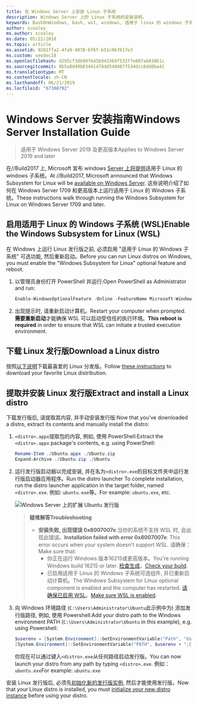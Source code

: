 ```yaml
---
title: 在 Windows Server 上安装 Linux 子系统
description: Windows Server 上的 Linux 子系统的安装说明。
keywords: BashOnWindows, bash, wsl, windows, 适用于 linux 的 windows 子系统, windowssubsystem, ubuntu, windows server
author: scooley
ms.author: scooley
ms.date: 05/22/2018
ms.topic: article
ms.assetid: 9281ffa2-4fa9-4078-bf6f-b51c967617e3
ms.custom: seodec18
ms.openlocfilehash: d295cf3db99fb45b943369f532f7e807a603061c
ms.sourcegitcommit: 8b5a8d49b63441478dd540887f534dcc6dd0ba41
ms.translationtype: MT
ms.contentlocale: zh-CN
ms.lasthandoff: 06/21/2019
ms.locfileid: "67308792"
---
```

# <a name="windows-server-installation-guide"></a><span data-ttu-id="f4770-104">Windows Server 安装指南</span><span class="sxs-lookup"><span data-stu-id="f4770-104">Windows Server Installation Guide</span></span>

> <span data-ttu-id="f4770-105">适用于 Windows Server 2019 及更高版本</span><span class="sxs-lookup"><span data-stu-id="f4770-105">Applies to Windows Server 2019 and later</span></span>

<span data-ttu-id="f4770-106">在//Build2017 上, Microsoft 宣布 windows [Server 上将提供](https://blogs.technet.microsoft.com/hybridcloud/2017/05/10/windows-server-for-developers-news-from-microsoft-build-2017/)适用于 Linux 的 windows 子系统。</span><span class="sxs-lookup"><span data-stu-id="f4770-106">At //Build2017, Microsoft announced that Windows Subsystem for Linux will be [available on Windows Server](https://blogs.technet.microsoft.com/hybridcloud/2017/05/10/windows-server-for-developers-news-from-microsoft-build-2017/).</span></span>  <span data-ttu-id="f4770-107">这些说明介绍了如何在 Windows Server 1709 和更高版本上运行适用于 Linux 的 Windows 子系统。</span><span class="sxs-lookup"><span data-stu-id="f4770-107">These instructions walk through running the Windows Subsystem for Linux on Windows Server 1709 and later.</span></span>

## <a name="enable-the-windows-subsystem-for-linux-wsl"></a><span data-ttu-id="f4770-108">启用适用于 Linux 的 Windows 子系统 (WSL)</span><span class="sxs-lookup"><span data-stu-id="f4770-108">Enable the Windows Subsystem for Linux (WSL)</span></span>

<span data-ttu-id="f4770-109">在 Windows 上运行 Linux 发行版之前, 必须启用 "适用于 Linux 的 Windows 子系统" 可选功能, 然后重新启动。</span><span class="sxs-lookup"><span data-stu-id="f4770-109">Before you can run Linux distros on Windows, you must enable the "Windows Subsystem for Linux" optional feature and reboot.</span></span>

1. <span data-ttu-id="f4770-110">以管理员身份打开 PowerShell 并运行:</span><span class="sxs-lookup"><span data-stu-id="f4770-110">Open PowerShell as Administrator and run:</span></span>
    ```powershell
    Enable-WindowsOptionalFeature -Online -FeatureName Microsoft-Windows-Subsystem-Linux
    ```

2. <span data-ttu-id="f4770-111">出现提示时, 请重新启动计算机。</span><span class="sxs-lookup"><span data-stu-id="f4770-111">Restart your computer when prompted.</span></span> <span data-ttu-id="f4770-112">**需要重新启动**才能确保 WSL 可以启动受信任的执行环境。</span><span class="sxs-lookup"><span data-stu-id="f4770-112">**This reboot is required** in order to ensure that WSL can initiate a trusted execution environment.</span></span>

## <a name="download-a-linux-distro"></a><span data-ttu-id="f4770-113">下载 Linux 发行版</span><span class="sxs-lookup"><span data-stu-id="f4770-113">Download a Linux distro</span></span>

<span data-ttu-id="f4770-114">按照[以下说明](install-manual.md)下载最喜爱的 Linux 分发版。</span><span class="sxs-lookup"><span data-stu-id="f4770-114">Follow [these instructions](install-manual.md) to download your favorite Linux distribution.</span></span>

## <a name="extract-and-install-a-linux-distro"></a><span data-ttu-id="f4770-115">提取并安装 Linux 发行版</span><span class="sxs-lookup"><span data-stu-id="f4770-115">Extract and install a Linux distro</span></span>
<span data-ttu-id="f4770-116">下载发行版后, 请提取其内容, 并手动安装发行版:</span><span class="sxs-lookup"><span data-stu-id="f4770-116">Now that you've downloaded a distro, extract its contents and manually install the distro:</span></span>

1. <span data-ttu-id="f4770-117">`<distro>.appx`提取包的内容, 例如, 使用 PowerShell:</span><span class="sxs-lookup"><span data-stu-id="f4770-117">Extract the `<distro>.appx` package's contents, e.g. using PowerShell:</span></span>

    ```powershell
    Rename-Item ./Ubuntu.appx ./Ubuntu.zip
    Expand-Archive ./Ubuntu.zip ./Ubuntu
    ```

2. <span data-ttu-id="f4770-118">运行发行版启动器以完成安装, 并在名为`<distro>.exe`的目标文件夹中运行发行版启动器应用程序。</span><span class="sxs-lookup"><span data-stu-id="f4770-118">Run the distro launcher To complete installation, run the distro launcher application in the target folder, named `<distro>.exe`.</span></span> <span data-ttu-id="f4770-119">例如: `ubuntu.exe`等。</span><span class="sxs-lookup"><span data-stu-id="f4770-119">For example: `ubuntu.exe`, etc.</span></span>

    ![Windows Server 上的扩展 Ubuntu 发行版](media/server-appx-expand.png)

    > <span data-ttu-id="f4770-121">**疑难解答**</span><span class="sxs-lookup"><span data-stu-id="f4770-121">**Troubleshooting**</span></span>
    > * <span data-ttu-id="f4770-122">**安装失败, 出现错误 0x8007007e**:当你的系统不支持 WSL 时, 会出现此错误。</span><span class="sxs-lookup"><span data-stu-id="f4770-122">**Installation failed with error 0x8007007e**: This error occurs when your system doesn't support WSL.</span></span> <span data-ttu-id="f4770-123">请确保：</span><span class="sxs-lookup"><span data-stu-id="f4770-123">Make sure that:</span></span>
    >   * <span data-ttu-id="f4770-124">你正在运行 Windows 版本16215或更高版本。</span><span class="sxs-lookup"><span data-stu-id="f4770-124">You're running Windows build 16215 or later.</span></span> <span data-ttu-id="f4770-125">[检查生成](troubleshooting.md#check-your-build-number)。</span><span class="sxs-lookup"><span data-stu-id="f4770-125">[Check your build](troubleshooting.md#check-your-build-number).</span></span>
    >   * <span data-ttu-id="f4770-126">已启用适用于 Linux 的 Windows 子系统可选组件, 并已重新启动计算机。</span><span class="sxs-lookup"><span data-stu-id="f4770-126">The Windows Subsystem for Linux optional component is enabled and the computer has restarted.</span></span>  <span data-ttu-id="f4770-127">[请确保已启用 WSL](troubleshooting.md#confirm-wsl-is-enabled)。</span><span class="sxs-lookup"><span data-stu-id="f4770-127">[Make sure WSL is enabled](troubleshooting.md#confirm-wsl-is-enabled).</span></span>
    
3. <span data-ttu-id="f4770-128">向 Windows 环境路径 (`C:\Users\Administrator\Ubuntu`此示例中为) 添加发行版路径, 例如, 使用 Powershell:</span><span class="sxs-lookup"><span data-stu-id="f4770-128">Add your distro path to the Windows environment PATH (`C:\Users\Administrator\Ubuntu` in this example), e.g. using Powershell:</span></span>
        
    ```powershell
    $userenv = [System.Environment]::GetEnvironmentVariable("Path", "User")
    [System.Environment]::SetEnvironmentVariable("PATH", $userenv + ";C:\Users\Administrator\Ubuntu", "User")
    ```
    <span data-ttu-id="f4770-129">你现在可以通过键入`<distro>.exe`从任何路径启动发行版。</span><span class="sxs-lookup"><span data-stu-id="f4770-129">You can now launch your distro from any path by typing `<distro>.exe`.</span></span> <span data-ttu-id="f4770-130">例如：`ubuntu.exe`</span><span class="sxs-lookup"><span data-stu-id="f4770-130">For example: `ubuntu.exe`</span></span>

<span data-ttu-id="f4770-131">安装 Linux 发行版后, 必须先[初始化新的发行版实例](initialize-distro.md), 然后才能使用发行版。</span><span class="sxs-lookup"><span data-stu-id="f4770-131">Now that your Linux distro is installed, you must [initialize your new distro instance](initialize-distro.md) before using your distro.</span></span>
